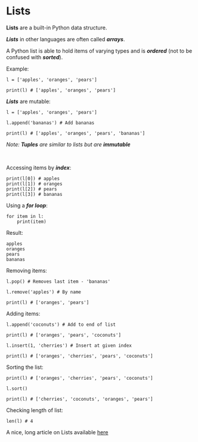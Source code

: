# Lists
**Lists** are a built-in Python data structure.

***Lists*** in other languages are often called ***arrays***.

A Python list is able to hold items of varying types and is ***ordered*** (not to be confused with ***sorted***).

Example:
```
l = ['apples', 'oranges', 'pears']

print(l) # ['apples', 'oranges', 'pears']
```

***Lists*** are mutable:

```
l = ['apples', 'oranges', 'pears']

l.append('bananas') # Add bananas

print(l) # ['apples', 'oranges', 'pears', 'bananas']
```
*Note: ***Tuples*** are similar to lists but are ***immutable****

</br>

Accessing items by ***index***:
```
print(l[0]) # apples
print(l[1]) # oranges
print(l[2]) # pears
print(l[3]) # bananas
```
Using a ***for loop***:
```
for item in l:
    print(item)
```
Result:
```
apples
oranges
pears
bananas
```

Removing items:

```
l.pop() # Removes last item - 'bananas'
```
```
l.remove('apples') # By name

print(l) # ['oranges', 'pears']
```
Adding items:

```
l.append('coconuts') # Add to end of list

print(l) # ['oranges', 'pears', 'coconuts']
```

```
l.insert(1, 'cherries') # Insert at given index

print(l) # ['oranges', 'cherries', 'pears', 'coconuts']
```

Sorting the list:
```
print(l) # ['oranges', 'cherries', 'pears', 'coconuts']

l.sort()

print(l) # ['cherries', 'coconuts', 'oranges', 'pears']
```
Checking length of list:
```
len(l) # 4
```

A nice, long article on Lists available [here](https://realpython.com/python-lists-tuples/)